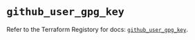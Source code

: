 # `github_user_gpg_key`

Refer to the Terraform Registory for docs: [`github_user_gpg_key`](https://registry.terraform.io/providers/integrations/github/5.31.0/docs/resources/user_gpg_key).
